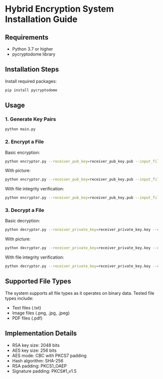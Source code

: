 # Hybrid Encryption System Installation Guide

## Requirements
- Python 3.7 or higher
- pycryptodome library

## Installation Steps
Install required packages:
```bash
pip install pycryptodome
```

## Usage

### 1. Generate Key Pairs
```bash
python main.py
```
### 2. Encrypt a File
Basic encryption:
```bash
python encryptor.py --receiver_pub_key=receiver_pub_key.pub --input_file=file_to_encrypt.txt --output_encrypted_file=encrypted_file.txt --output_encrypted_symmetric_key=encrypted_key.key
```

With picture:
```bash
python encryptor.py --receiver_pub_key=receiver_pub_key.pub --input_file=file_to_encrypt.jpg --output_encrypted_file=encrypted_file.enc --output_encrypted_symmetric_key=encrypted_key.key
```

With file integrity verification:
```bash
python encryptor.py --receiver_pub_key=receiver_pub_key.pub --input_file=file_to_encrypt.txt --output_encrypted_file=encrypted_file.txt --output_encrypted_symmetric_key=encrypted_key.key --sender_private_key=sender_private_key.key --output_signature=signature.sig
```

### 3. Decrypt a File
Basic decryption:
```bash
python decryptor.py --receiver_private_key=receiver_private_key.key --encrypted_key=encrypted_key.key --input_file=encrypted_file.txt --output_decrypted_file=decrypted_file.txt
```

With picture:
```bash
python decryptor.py --receiver_private_key=receiver_private_key.key --encrypted_key=encrypted_key.key --input_file=encrypted_file.enc --output_decrypted_file=decrypted_file.jpg
```

With file integrity verification:
```bash
python decryptor.py --receiver_private_key=receiver_private_key.key --encrypted_key=encrypted_key.key --input_file=encrypted_file.txt --output_decrypted_file=decrypted_file.txt --sender_public_key=sender_pub_key.pub --signature=signature.sig
```

## Supported File Types
The system supports all file types as it operates on binary data. Tested file types include:
- Text files (.txt)
- Image files (.png, .jpg, .jpeg)
- PDF files (.pdf)

## Implementation Details
- RSA key size: 2048 bits
- AES key size: 256 bits
- AES mode: CBC with PKCS7 padding
- Hash algorithm: SHA-256
- RSA padding: PKCS1_OAEP
- Signature padding: PKCS#1_v1.5